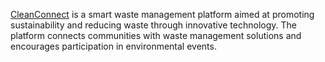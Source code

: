 [CleanConnect]( https://vanshsaini618.github.io/CC--live-project/) is a smart waste management platform aimed at promoting sustainability and reducing waste through innovative technology. The platform connects communities with waste management solutions and encourages participation in environmental events.
